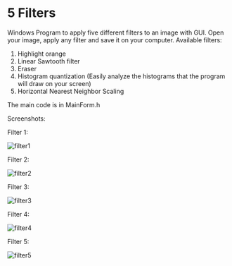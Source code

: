 # 5 Filters
Windows Program to apply five different filters to an image with GUI.
Open your image, apply any filter and save it on your computer. Available filters:
1) Highlight orange 
2) Linear Sawtooth filter 
3) Eraser 
4) Histogram quantization (Easily analyze the histograms that the program will draw on your screen) 
5) Horizontal Nearest Neighbor Scaling

The main code is in MainForm.h

Screenshots:

  Filter 1:
  
![filter1](https://user-images.githubusercontent.com/37930588/179541283-45391ca5-9173-4d95-9b11-da21977c0934.PNG)

  Filter 2:
  
  ![filter2](https://user-images.githubusercontent.com/37930588/179542312-47db8034-306a-43cd-9d49-05ea544c5542.PNG)

  Filter 3:
  
  ![filter3](https://user-images.githubusercontent.com/37930588/179542326-15ceefb3-1e35-4873-98d4-c115c94d0304.PNG)

  Filter 4:
  
  ![filter4](https://user-images.githubusercontent.com/37930588/179542335-814dc9e8-4b11-4f53-987d-59a1bfb47127.PNG)

  Filter 5:
  
  ![filter5](https://user-images.githubusercontent.com/37930588/179542342-7d0393f0-e8a2-4a92-b986-5d66e02d065a.PNG)
